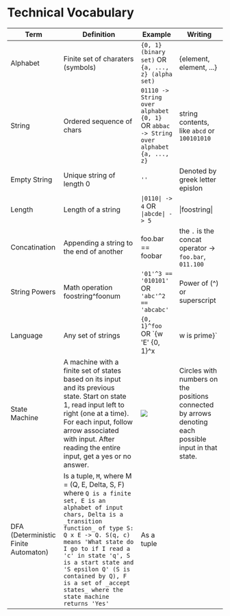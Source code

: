 # Technical Vocabulary

| Term | Definition | Example | Writing |
|------|------------|---------|---------|
| Alphabet | Finite set of charaters (symbols) | `{0, 1} (binary set)` OR `{a, ..., z} (alpha set)` | {element, element, ...} |
| String | Ordered sequence of chars | `01110 -> String over alphabet {0, 1}` OR `abbac -> String over alphabet {a, ..., z}` | string contents, like `abcd` or `100101010` |
| Empty String | Unique string of length 0 | `''` | Denoted by greek letter epislon |
| Length | Length of a string | `\|0110\| -> 4` OR `\|abcde\| -> 5` | \|foostring\| |
| Concatination | Appending a string to the end of another | foo.bar == foobar | the `.` is the concat operator -> `foo.bar`, `011.100`
| String Powers | Math operation foostring^foonum | `'01'^3 == '010101'` OR `'abc'^2 == 'abcabc'` | Power of (^) or superscript |
| Language | Any set of strings | `{0, 1}^foo` OR `{w 'E' {0, 1}^x | w is prime}` | Like an alphabet
| State Machine | A machine with a finite set of states based on its input and its previous state. Start on state 1, read input left to right (one at a time). For each input, follow arrow associated with input. After reading the entire input, get a yes or no answer. | ![](https://m.media-amazon.com/images/G/01/DeveloperBlogs/AppstoreBlogs/default/102117_StateMachine._CB513660882_.png?t=true) | Circles with numbers on the positions connected by arrows denoting each possible input in that state.
| DFA (Deterministic Finite Automaton) | Is a tuple, `M`, where M = (Q, E, Delta, S, F) where ```Q is a finite set, E is an alphabet of input chars, Delta is a _transition function_ of type S: Q x E -> Q. S(q, c) means 'What state do I go to if I read a 'c' in state 'q', S is a start state and 'S epsilon Q' (S is contained by Q), F is a set of _accept states_ where the state machine returns 'Yes'``` | As a tuple
